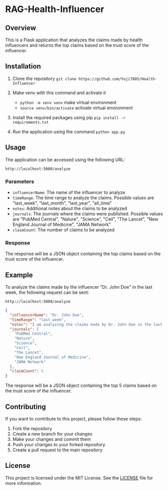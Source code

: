 # RAG-Health-Influencer

## Overview

This is a Flask application that analyzes the claims made by health influencers and returns the top claims based on the trust score of the influencer.

## Installation

1. Clone the repository
   `git clone https://github.com/Yuji7805/Health-Influencer`
2. Make venv with this command and activate it

   - `python -m venv venv` make virtual environment
   - `source venv/bin/activate` activate virtual environment

3. Install the required packages using pip
   `pip install -r requirements.txt`
4. Run the application using the command `python app.py`

## Usage

The application can be accessed using the following URL:

`http://localhost:5000/analyze`

### Parameters

- `influencerName`: The name of the influencer to analyze
- `timeRange`: The time range to analyze the claims. Possible values are "last_week", "last_month", "last_year", "all_time"
- `notes`: Additional notes about the claims to be analyzed
- `journals`: The journals where the claims were published. Possible values are "PubMed Central", "Nature", "Science", "Ceil", "The Lancet", "New England Journal of Medicine", "JAMA Network"
- `claimCount`: The number of claims to be analyzed

### Response

The response will be a JSON object containing the top claims based on the trust score of the influencer.

## Example

To analyze the claims made by the influencer "Dr. John Doe" in the last week, the following request can be sent:

`http://localhost:5000/analyze`

```json
{
  "influencerName": "Dr. John Doe",
  "timeRange": "last_week",
  "notes": "I am analyzing the claims made by Dr. John Doe in the last week",
  "journals": [
    "PubMed Central",
    "Nature",
    "Science",
    "Ceil",
    "The Lancet",
    "New England Journal of Medicine",
    "JAMA Network"
  ],
  "claimCount": 5
}
```

The response will be a JSON object containing the top 5 claims based on the trust score of the influencer.

## Contributing

If you want to contribute to this project, please follow these steps:

1. Fork the repository
2. Create a new branch for your changes
3. Make your changes and commit them
4. Push your changes to your forked repository
5. Create a pull request to the main repository

## License

This project is licensed under the MIT License. See the [LICENSE](LICENSE) file for more information.
